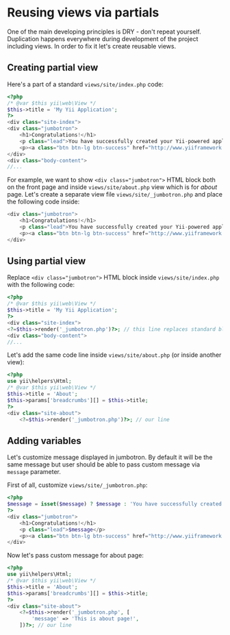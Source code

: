 Reusing views via partials
==========================

One of the main developing principles is DRY - don't repeat yourself. Duplication happens everywhere during development
of the project including views. In order to fix it let's create reusable views.


## Creating partial view

Here's a part of a standard `views/site/index.php` code:

```php
<?php
/* @var $this yii\web\View */
$this->title = 'My Yii Application';
?>
<div class="site-index">
<div class="jumbotron">
    <h1>Congratulations!</h1>
    <p class="lead">You have successfully created your Yii-powered application.</p>
    <p><a class="btn btn-lg btn-success" href="http://www.yiiframework.com">Get started with Yii</a></p>
</div>
<div class="body-content">
//...
```

For example, we want to show `<div class="jumbotron">` HTML block both on the front page and inside `views/site/about.php`
view which is for *about* page. Let's create a separate view file `views/site/_jumbotron.php` and place the following
code inside:

```php
<div class="jumbotron">
    <h1>Congratulations!</h1>
    <p class="lead">You have successfully created your Yii-powered application.</p>
    <p><a class="btn btn-lg btn-success" href="http://www.yiiframework.com">Get started with Yii</a></p>
</div>
```

## Using partial view

Replace `<div class="jumbotron">` HTML block inside `views/site/index.php` with the following code:

```php
<?php
/* @var $this yii\web\View */
$this->title = 'My Yii Application';
?>
<div class="site-index">
<?=$this->render('_jumbotron.php')?>; // this line replaces standard block
<div class="body-content">
//...
```

Let's add the same code line inside `views/site/about.php` (or inside another view):

```php
<?php
use yii\helpers\Html;
/* @var $this yii\web\View */
$this->title = 'About';
$this->params['breadcrumbs'][] = $this->title;
?>
<div class="site-about">
    <?=$this->render('_jumbotron.php')?>; // our line
```

## Adding variables

Let's customize message displayed in jumbotron. By default it will be the same message but user should be able to pass
custom message via `message` parameter.

First of all, customize `views/site/_jumbotron.php`:

```php
<?php
$message = isset($message) ? $message : 'You have successfully created your Yii-powered application.';
?>
<div class="jumbotron">
    <h1>Congratulations!</h1>
    <p class="lead">$message</p>
    <p><a class="btn btn-lg btn-success" href="http://www.yiiframework.com">Get started with Yii</a></p>
</div>
```

Now let's pass custom message for about page:


```php
<?php
use yii\helpers\Html;
/* @var $this yii\web\View */
$this->title = 'About';
$this->params['breadcrumbs'][] = $this->title;
?>
<div class="site-about">
    <?=$this->render('_jumbotron.php', [
        'message' => 'This is about page!',
    ])?>; // our line
```
